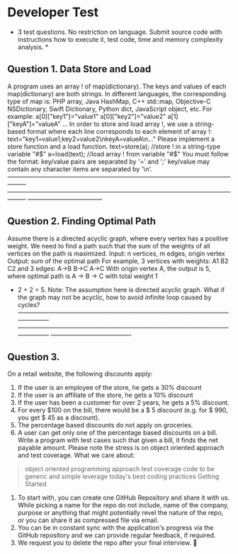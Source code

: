 # Developer Test

* 3 test questions. No restriction on language. Submit source code with instructions
how to execute it, test code, time and memory complexity analysis. *

## Question 1. Data Store and Load
A program uses an array ! of map(dictionary). The keys and values of each
map(dictionary) are both strings. In different languages, the corresponding type of map
is: PHP array, Java HashMap, C++ std::map, Objective-C NSDictionary, Swift Dictionary,
Python dict, JavaScript object, etc. For example:
a[0]["key1"]="value1" a[0]["key2"]="value2" a[1]["keyA"]="valueA" ...
In order to store and load array !, we use a string-based format where each line
corresponds to each element of array !:
text="key1=value1;key2=value2\nkeyA=valueA\n..."
Please implement a store function and a load function.
text=store(a); //store ! in a string-type variable "#$" a=load(text); //load array ! from
variable "#$"
You must follow the format:
key/value pairs are separated by '=' and ';' key/value may contain any character
items are separated by '\n’.
———————————————————————————————————————
———————————————————————————————————————
————————————

## Question 2. Finding Optimal Path
Assume there is a directed acyclic graph, where every vertex has a positive weight. We
need to find a path such that the sum of the weights of all vertices on the path is
maximized.
Input: n vertices, m edges, origin vertex Output: sum of the optimal path
For example, 3 vertices with weights: A1
B2
C2
and 3 edges:
A->B
B->C
A->C
With origin vertex A, the output is 5, where optimal path is A → B → C with total weight 1
+ 2 + 2 = 5.
Note: The assumption here is directed acyclic graph. What if the graph may not be
acyclic, how to avoid infinite loop caused by cycles?
———————————————————————————————————————
———————————————————————————————————————
—————————————

## Question 3.
On a retail website, the following discounts apply:
1. If the user is an employee of the store, he gets a 30% discount
2. If the user is an affiliate of the store, he gets a 10% discount
3. If the user has been a customer for over 2 years, he gets a 5% discount.
4. For every $100 on the bill, there would be a $ 5 discount (e.g. for $ 990, you get $ 45
as a discount).
5. The percentage based discounts do not apply on groceries.
6. A user can get only one of the percentage based discounts on a bill.
Write a program with test cases such that given a bill, it finds the net payable amount.
Please note the stress is on object oriented approach and test coverage.
What we care about:
> object oriented programming approach
> test coverage
> code to be generic and simple
> leverage today's best coding practices
Getting Started
1. To start with, you can create one GitHub Repository and share it with us. While picking
a name for the repo do not include, name of the company, purpose or anything that might
potentially revel the nature of the repo, or you can share it as compressed file via email.
2. You can be in constant sync with the application's progress via the GitHub repository
and we can provide regular feedback, if required.
3. We request you to delete the repo after your final interview.
